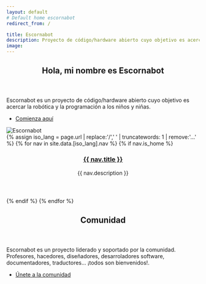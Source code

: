 ```yaml
---
layout: default
# Default home escornabot
redirect_from: /

title: Escornabot
description: Proyecto de código/hardware abierto cuyo objetivo es acercar la robótica y la programación a los niños y niñas.
image: 
---
```


<section id="banner" class="major">
  <div class="inner">
  <header class="major">
      <h1>Hola, mi nombre es Escornabot</h1>
    </header>
    <div class="content"> 
    <div class="text">     
      <p>Escornabot es un proyecto de código/hardware abierto cuyo objetivo es acercar la robótica y la programación a los niños y niñas.</p>
      <ul class="actions">
        <li><a href="#one" class="button next scrolly">Comienza aquí</a></li>
      </ul>
      </div> 
      <div class="main-img">
        <img src="{{ site.baseurl }}/img/escornabot.png" alt="Escornabot"/>
      </div>
    </div>
  </div>
</section>

<div id="main">

  <section id="one" class="tiles">
    {% assign iso_lang = page.url | replace:'/',' ' | truncatewords: 1 | remove:'...' %}
    {% for nav in site.data.[iso_lang].nav %}
      {% if nav.is_home %}
        <article>
          <!--
          <span class="image">
            <img src="images/pic01.jpg" alt="" /> 
          </span>
          -->
          <header class="major">
            <h3><a href="{{ site.baseurl }}{{ nav.href }}" class="link">{{ nav.title }}</a></h3>
            <p>{{ nav.description }}</p>
          </header>
        </article>
        {% endif %}
    {% endfor %}
  </section>

  <section id="two">
    <div class="inner">
      <header class="major">
        <h2>Comunidad</h2>
      </header>
      <p>Escornabot es un proyecto liderado y soportado por la comunidad. Profesores, hacedores, diseñadores, desarroladores software, documentadores, traductores... ¡todos son bienvenidos!. </p>
      <ul class="actions">
        <li><a href="{{ site.baseurl }}/es/comunidad" class="button next">Únete a la comunidad</a></li>
      </ul>
    </div>
  </section>

</div>
